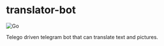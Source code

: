 # translator-bot
![Go](https://img.shields.io/badge/go-%2300ADD8.svg?style=for-the-badge&logo=go&logoColor=white)

Telego driven telegram bot that can translate text and pictures.
